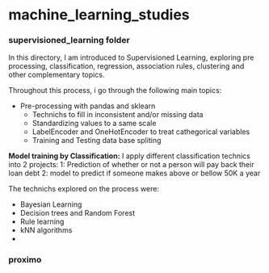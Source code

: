 # machine_learning_studies

### supervisioned_learning folder
In this directory, I am introduced to Supervisioned Learning, exploring pre processing, classification, regression, association rules, clustering and other complementary topics.

Throughout this process, i go through the following main topics:
- Pre-processing with pandas and sklearn
    - Technichs to fill in inconsistent and/or missing data
    - Standardizing values to a same scale
    - LabelEncoder and OneHotEncoder to treat cathegorical variables
    - Training and Testing data base spliting
 
**Model training by Classification:** 
I apply different classification technics into 2 projects:
    1: Prediction of whether or not a person will pay back their loan debt
    2: model to predict if someone makes above or bellow 50K a year

The technichs explored on the process were:  
- Bayesian Learning  
- Decision trees and Random Forest  
- Rule learning  
- kNN algorithms  
-   

### proximo 
